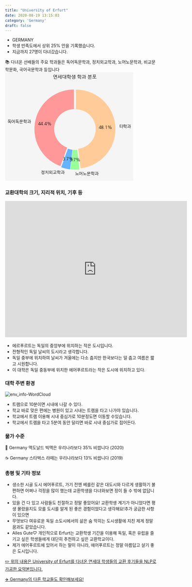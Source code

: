 ```yaml
---
title: "University of Erfurt"
date: 2020-08-19 13:15:03
category: 'Germany'
draft: false
---
```



* GERMANY
* 학생 만족도에서 상위 25% 안을 기록했습니다.
* 지금까지 27명이 다녀갔습니다. 

📚 다녀온 선배들의 주요 학과들은 독어독문학과, 정치외교학과, 노어노문학과, 비교문학문화, 국어국문학과 등입니다
![department-info](../plots/DE000015.png)
### 교환대학의 크기, 지리적 위치, 기후 등
<iframe
width="600"
height="450"
frameborder="0" style="border:0"
src="https://www.google.com/maps/embed/v1/place?key=AIzaSyC9e1AME-pVmWC4hBpFdu5S4dKzyepa3HQ&q=University+of+Erfurt&center=50.990663700000006,11.010794&zoom=14" allowfullscreen>
</iframe>

* 에르푸르트는 독일의 중앙부에 위치하는 작은 도시입니다.
* 전형적인 독일 날씨의 도시라고 생각합니다.
* 독일 중부에 위치하여 날씨가 겨울에는 다소 춥지만 한국보다는 덜 춥고 여름은 짧고 시원합니다.
* 이 대학은 독일 중동부에 위치한 에어푸르트라는 작은 도시에 위치하고 있다.


### 대학 주변 환경

![env_info-WordCloud](../univ_wordclouds_okt/env_info/DE000015_env_info_okt.png)

* 트램으로 10분이면 시내에 나갈 수 있다.
* 학교 바로 맞은 편에는 병원이 있고 시내는 트램을 타고 나가야 있습니다.
* 학교에서 트램 이용해 시내 중심가로 10분정도면 이동할 수있습니다.
* 학교에서 트램을 타고 5분여 동안 달리면 바로 시내 중심가로 접어든다.


### 물가 수준 
🍔 Germany 맥도날드 빅맥은 우리나라보다 35% 비쌉니다 (2020)

☕️ Germany 스타벅스 라떼는 우리나라보다 13% 비쌉니다 (2019)

### 총평 및 기타 정보
* 생소한 시골 도시 에어푸르트, 가기 전엔 베를린 같은 대도시와 다르게 생활하기 불편하면 어쩌나 걱정을 많이 했는데 교환학생을 다녀와보면 정이 들 수 밖에 없답니다.
* 있을 건 다 있고 사람들도 친절하고 정말 좋았어요! 교환학생 계기가 아니었다면 평생 몰랐을지도 모를 도시를 알게 된 좋은 경험이었다고 생각해요!추가 궁금한 사항이 있으면
* 무엇보다 여유로운 독일 소도시에서의 삶은 숨 막히는 도시생활에 지친 제게 정말 꿈과도 같았습니다.
* Alles Gute♡ 개인적으로 Erfurt는 교환학생 기간을 이용해 독일, 혹은 유럽을 즐기고 싶은 학생들에게 대단히 추천하고 싶은 교환학교이다.
* 제가 에어푸르트에 있어서 하는 말이 아니라, 에어푸르트는 정말 아름답고 살기 좋은 도시입니다.


[✏️ 위의 내용은 University of Erfurt를 다녀온 연세대 학생들의 교환 후기들을 NLP로 가공한 요약본입니다.](http://oia.yonsei.ac.kr/partner/expReport.asp?ucode=DE000015&bgbn=A)

[✈️ Germany의 다른 학교들도 확인해보세요!](https://yonsei-exchange.netlify.app/?category=Germany)
